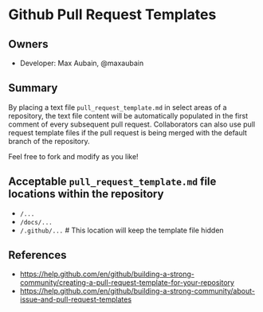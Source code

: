 # Github Pull Request Templates
## Owners
- Developer: Max Aubain, @maxaubain

## Summary
By placing a text file `pull_request_template.md` in select areas of a repository, the text file content will be automatically populated in the first comment of every subsequent pull request.  Collaborators can also use pull request template files if the pull request is being merged with the default branch of the repository.

Feel free to fork and modify as you like!

## Acceptable `pull_request_template.md` file locations within the repository
- `/...`
- `/docs/...`
- `/.github/...` # This location will keep the template file hidden

## References
- https://help.github.com/en/github/building-a-strong-community/creating-a-pull-request-template-for-your-repository
- https://help.github.com/en/github/building-a-strong-community/about-issue-and-pull-request-templates